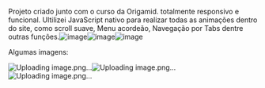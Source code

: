 Projeto criado junto com o curso da Origamid. totalmente responsivo e funcional.
Ultilizei JavaScript nativo para realizar todas as animações dentro do site, como scroll suave, Menu acordeão, Navegação por Tabs dentre outras funções.![image](https://github.com/ViniciusItakura/AnimaisFantasticos/assets/76711375/fae414d2-6495-4cd4-9522-e0fd78a83e60)![image](https://github.com/ViniciusItakura/AnimaisFantasticos/assets/76711375/3ecf946e-bb1e-4b9e-9d26-0536995c8c7c)![image](https://github.com/ViniciusItakura/AnimaisFantasticos/assets/76711375/1aa14955-f208-402d-8310-21dc96d67c37)

Algumas imagens:

![Uploading image.png…]()![Uploading image.png…]()![Uploading image.png…]()
